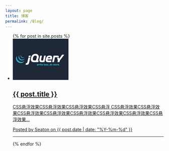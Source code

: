 ```yaml
---
layout: page
title: 博客
permalink: /Blog/
---
```

<section class="section-main">
    <ul>
        {% for post in site.posts %}
        <li>
            <a href="{{ post.url | prepend: site.baseurl }}" class="a-beautify ">
                <img src="/css/img/sectionImg_101.PNG">
                <div class="">
                    <h2 class="section-title">{{ post.title }}</h2>
                    <div class="section-content">
                        CSS悬浮效果CSS悬浮效果CSS悬浮效果CSS悬浮
                        CSS悬浮效果CSS悬浮效果CSS悬浮效果CSS悬浮效果CSS悬浮效果CSS悬浮效果CSS悬浮效果CSS悬浮效果...
                    </div>
                    <p>Posted by Seaton on {{ post.date | date: "%Y-%m-%d" }}</p>
                </div>
                <hr>
            </a>
        </li>
        {% endfor %}
    </ul>
<!--    展示不做
    <ul class="pager ">
        <li><a>首页</a></li>
        <li><a>1</a></li>
        <li><a>2</a></li>
        <li><a>尾页</a></li>
    </ul>-->
</section>